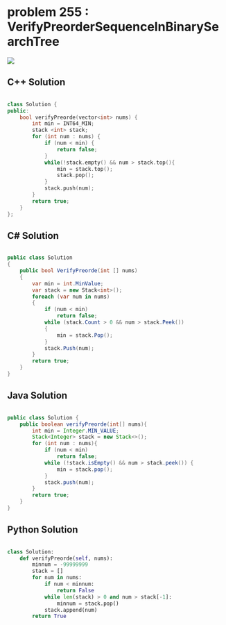 
# problem 255 : VerifyPreorderSequenceInBinarySearchTree

<img src="https://github.com/Peefy/PeefyLeetCode/blob/master/doc/201-300/255.VerifyPreorderSequenceInBinarySearchTree/problem.png"/>

## C++ Solution

```c++

class Solution {
public:
    bool verifyPreorde(vector<int> nums) {
        int min = INT64_MIN;
        stack <int> stack;
        for (int num : nums) {
            if (num < min) {
                return false;
            }
            while(!stack.empty() && num > stack.top(){
                min = stack.top();
                stack.pop();
            }
            stack.push(num);
        }
        return true;
    }
};

```

## C# Solution

```csharp

public class Solution
{
    public bool VerifyPreorde(int [] nums)
    {
        var min = int.MinValue;
        var stack = new Stack<int>();
        foreach (var num in nums)
        {
            if (num < min)
                return false;
            while (stack.Count > 0 && num > stack.Peek())
            {
                min = stack.Pop();
            }
            stack.Push(num);
        }
        return true;
    }
}

```

## Java Solution

```java

public class Solution {
    public boolean verifyPreorde(int[] nums){
        int min = Integer.MIN_VALUE;
        Stack<Integer> stack = new Stack<>();
        for (int num : nums){
            if (num < min)
                return false;
            while (!stack.isEmpty() && num > stack.peek()) {
                min = stack.pop();
            }
            stack.push(num);
        }
        return true;
    } 
}

```

## Python Solution

```python

class Solution:
    def verifyPreorde(self, nums):
        minnum = -99999999
        stack = []
        for num in nums:
            if num < minnum:
                return False
            while len(stack) > 0 and num > stack[-1]:
                minnum = stack.pop()
            stack.append(num)
        return True     

```




